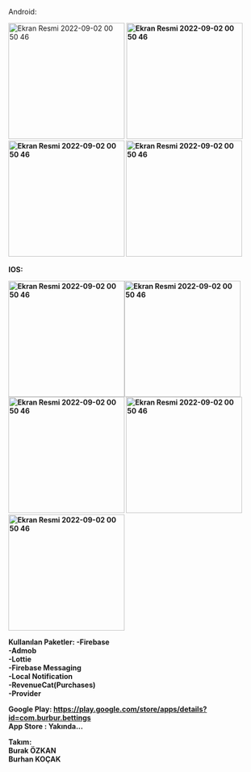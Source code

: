 Android:

<img width="230" alt="Ekran Resmi 2022-09-02 00 50 46" src="https://user-images.githubusercontent.com/51423231/228383864-5185b069-1106-4b17-ab05-9ba9f22e3a23.png"> <b> <img width="230" alt="Ekran Resmi 2022-09-02 00 50 46" src="https://user-images.githubusercontent.com/51423231/228382291-87322d3c-4980-494e-a22a-b597a623f1d0.png"> <b> <img width="230" alt="Ekran Resmi 2022-09-02 00 50 46" src="https://user-images.githubusercontent.com/51423231/228382292-729579aa-b5c4-443e-81dc-9e3baaf66703.png"> <b> <img width="230" alt="Ekran Resmi 2022-09-02 00 50 46" src="https://user-images.githubusercontent.com/51423231/228382297-be30878f-218f-4608-a1ea-39c3bccdc88f.png"> </br>

IOS:
 </br>

<img width="230" alt="Ekran Resmi 2022-09-02 00 50 46" src="https://user-images.githubusercontent.com/51423231/228383688-04debcd7-ff18-4ca1-b466-69e9d42c95b6.png"><img width="230" alt="Ekran Resmi 2022-09-02 00 50 46" src="https://user-images.githubusercontent.com/51423231/228384020-3b7e9951-50ee-4a3d-8e49-830f52e1d2ee.png"><b> <b><img width="230" alt="Ekran Resmi 2022-09-02 00 50 46" src="https://user-images.githubusercontent.com/51423231/228383692-200433a7-8514-4075-b8ca-6e1a7355ccf3.png"> <b><img width="230" alt="Ekran Resmi 2022-09-02 00 50 46" src="https://user-images.githubusercontent.com/51423231/228383694-4db09794-29c9-4506-adf7-d47fc8d346fa.png"> <b><img width="230" alt="Ekran Resmi 2022-09-02 00 50 46" src="https://user-images.githubusercontent.com/51423231/228383696-c11014fd-5977-4039-8c91-a3a894f77686.png">

Kullanılan Paketler:
-Firebase</br>
-Admob</br>
-Lottie</br>
-Firebase Messaging</br>
-Local Notification</br>
-RevenueCat(Purchases)</br>
-Provider</br>

Google Play: https://play.google.com/store/apps/details?id=com.burbur.bettings</br>
App Store : Yakında...

Takım: </br>
Burak ÖZKAN</br>
Burhan KOÇAK

